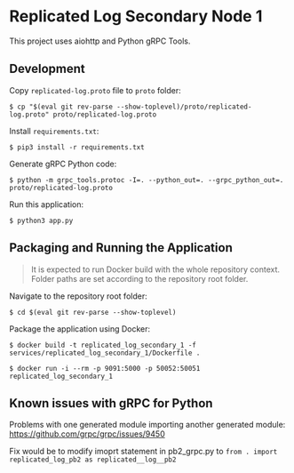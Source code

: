 # Replicated Log Secondary Node 1

This project uses aiohttp and Python gRPC Tools.

## Development

Copy `replicated-log.proto` file to `proto` folder:

```shell script
$ cp "$(eval git rev-parse --show-toplevel)/proto/replicated-log.proto" proto/replicated-log.proto
```

Install `requirements.txt`:

```shell script
$ pip3 install -r requirements.txt
```

Generate gRPC Python code:

```shell script
$ python -m grpc_tools.protoc -I=. --python_out=. --grpc_python_out=. proto/replicated-log.proto
```

Run this application:

```shell script
$ python3 app.py
```

## Packaging and Running the Application

> It is expected to run Docker build with the whole repository context.
> Folder paths are set according to the repository root folder.

Navigate to the repository root folder:

```shell script
$ cd $(eval git rev-parse --show-toplevel)
```

Package the application using Docker:

```shell script
$ docker build -t replicated_log_secondary_1 -f services/replicated_log_secondary_1/Dockerfile .
```

```shell script
$ docker run -i --rm -p 9091:5000 -p 50052:50051 replicated_log_secondary_1
```

## Known issues with gRPC for Python
Problems with one generated module importing another generated module:
https://github.com/grpc/grpc/issues/9450

Fix would be to modify imoprt statement in pb2_grpc.py to `from . import replicated_log_pb2 as replicated__log__pb2` 
